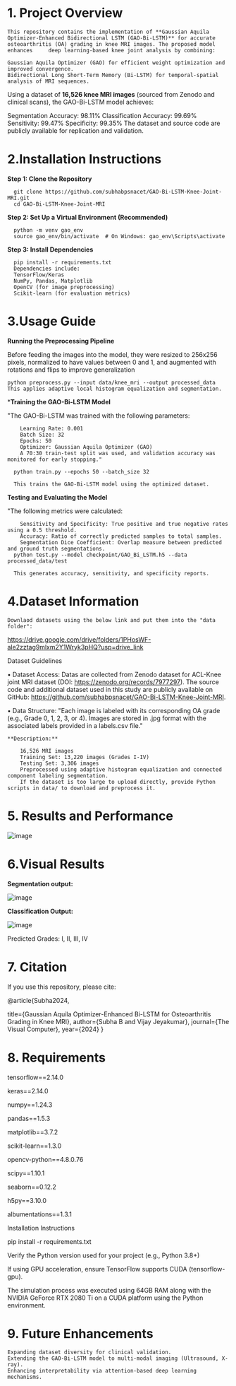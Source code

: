 # **1.** **Project Overview**

    This repository contains the implementation of **Gaussian Aquila Optimizer-Enhanced Bidirectional LSTM (GAO-Bi-LSTM)** for accurate osteoarthritis (OA) grading in knee MRI images. The proposed model enhances     deep learning-based knee joint analysis by combining:

    Gaussian Aquila Optimizer (GAO) for efficient weight optimization and improved convergence.
    Bidirectional Long Short-Term Memory (Bi-LSTM) for temporal-spatial analysis of MRI sequences.
    
Using a dataset of **16,526 knee MRI images** (sourced from Zenodo and clinical scans), the GAO-Bi-LSTM model achieves:

  Segmentation Accuracy: 98.11%
  Classification Accuracy: 99.69%
  Sensitivity: 99.47%
  Specificity: 99.35%
The dataset and source code are publicly available for replication and validation.

# **2**.**Installation Instructions**

   **Step 1: Clone the Repository**
  
      git clone https://github.com/subhabpsnacet/GAO-Bi-LSTM-Knee-Joint-MRI.git
      cd GAO-Bi-LSTM-Knee-Joint-MRI
  
  **Step 2: Set Up a Virtual Environment (Recommended)**
  
      python -m venv gao_env
      source gao_env/bin/activate  # On Windows: gao_env\Scripts\activate
  
  **Step 3: Install Dependencies**
  
      pip install -r requirements.txt
      Dependencies include:
      TensorFlow/Keras
      NumPy, Pandas, Matplotlib
      OpenCV (for image preprocessing)
      Scikit-learn (for evaluation metrics)

# **3**.**Usage Guide**

  **Running the Preprocessing Pipeline**

  Before feeding the images into the model, they were resized to 256x256 pixels, normalized to have values between 0 and 1, and augmented with rotations and flips to improve generalization
  
    python preprocess.py --input data/knee_mri --output processed_data
    This applies adaptive local histogram equalization and segmentation.

  
***Training the GAO-Bi-LSTM Model**

"The GAO-Bi-LSTM was trained with the following parameters:

        Learning Rate: 0.001
        Batch Size: 32
        Epochs: 50
        Optimizer: Gaussian Aquila Optimizer (GAO)
        A 70:30 train-test split was used, and validation accuracy was monitored for early stopping."

      python train.py --epochs 50 --batch_size 32
   
      This trains the GAO-Bi-LSTM model using the optimized dataset.
  
**Testing and Evaluating the Model**

"The following metrics were calculated:

        Sensitivity and Specificity: True positive and true negative rates using a 0.5 threshold.
        Accuracy: Ratio of correctly predicted samples to total samples.
        Segmentation Dice Coefficient: Overlap measure between predicted and ground truth segmentations.
      python test.py --model checkpoint/GAO_Bi_LSTM.h5 --data processed_data/test
    
      This generates accuracy, sensitivity, and specificity reports.

# **4.**Dataset Information****

    Downlaod datasets using the below link and put them into the "data folder":

https://drive.google.com/drive/folders/1PHosWF-ale2zztag9mlxm2Y1Wryk3pHQ?usp=drive_link
    
   Dataset Guidelines

•	Dataset Access:
Datas are collected from  Zenodo dataset for ACL-Knee joint MRI dataset (DOI: https://zenodo.org/records/7977297). The source code and additional dataset used in this study are publicly available on GitHub: https://github.com/subhabpsnacet/GAO-Bi-LSTM-Knee-Joint-MRI. 

•	Data Structure:
"Each image is labeled with its corresponding OA grade (e.g., Grade 0, 1, 2, 3, or 4). Images are stored in .jpg format with the associated labels provided in a labels.csv file."

    **Description:**

        16,526 MRI images
        Training Set: 13,220 images (Grades I-IV)
        Testing Set: 3,306 images
        Preprocessed using adaptive histogram equalization and connected component labeling segmentation.
        If the dataset is too large to upload directly, provide Python scripts in data/ to download and preprocess it.

# **5. Results and Performance**
   
![image](https://github.com/user-attachments/assets/1d1194d1-d068-45a9-9fce-a6e3cfff1381)

# **6.Visual Results**
**Segmentation output:**

![image](https://github.com/user-attachments/assets/2ce4df74-72ff-47ad-ac31-ddb1ada47591)


**Classification Output:**

![image](https://github.com/user-attachments/assets/e25e7884-8865-44d5-bd0e-b989854fc082)

Predicted Grades: I, II, III, IV

# **7. Citation**
If you use this repository, please cite:

@article{Subha2024,

  title={Gaussian Aquila Optimizer-Enhanced Bi-LSTM for Osteoarthritis Grading in Knee MRI},
  author={Subha B and Vijay Jeyakumar},
  journal={The Visual Computer},
  year={2024}
}

# 8. Requirements
tensorflow==2.14.0

keras==2.14.0

numpy==1.24.3

pandas==1.5.3

matplotlib==3.7.2

scikit-learn==1.3.0

opencv-python==4.8.0.76

scipy==1.10.1

seaborn==0.12.2

h5py==3.10.0

albumentations==1.3.1

Installation Instructions

pip install -r requirements.txt


Verify the Python version used for your project (e.g., Python 3.8+)

If using GPU acceleration, ensure TensorFlow supports CUDA (tensorflow-gpu).

The simulation process was executed using 64GB RAM along with the NVIDIA GeForce RTX 2080 Ti on a  CUDA platform using the Python environment. 

# **9. Future Enhancements**
    Expanding dataset diversity for clinical validation.
    Extending the GAO-Bi-LSTM model to multi-modal imaging (Ultrasound, X-ray).
    Enhancing interpretability via attention-based deep learning mechanisms.
